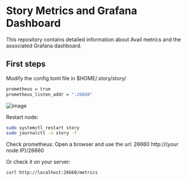 # Story Metrics and Grafana Dashboard


This repository contains detailed information about Avail metrics and the associated Grafana dashboard.  

## First steps  

Modify the config.toml file in $HOME/.story/story/

```bash
prometheus = true
prometheus_listen_addr = ":26660"
```
![image](https://github.com/user-attachments/assets/fafc4510-efd8-4799-a304-4ed6e6970ef4)


Restart node:  
```bash
sudo systemctl restart story
sudo journalctl -u story -f
```

Check prometheus:
Open a browser and use the url: 26660
http://(your node IP)/26660

Or check it on your server:
```bash
curl http://localhost:26660/metrics
```



